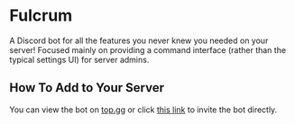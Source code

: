# Fulcrum

A Discord bot for all the features you never knew you needed on your server! Focused mainly on providing a command interface (rather than the typical settings UI) for server admins.

## How To Add to Your Server

You can view the bot on [top.gg](https://top.gg/bot/827156281164955679) or click [this link](https://top.gg/bot/827156281164955679/invite) to invite the bot directly.
